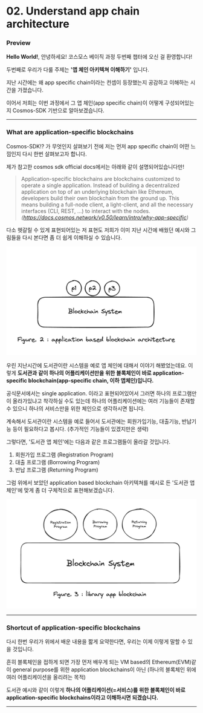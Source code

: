 # 02. Understand app chain architecture

### Preview

**Hello World!**, 안녕하세요! 코스모스 베이직 과정 두번째 챕터에 오신 걸 환영합니다!

두번째로 우리가 다룰 주제는 **'앱 체인 아키텍쳐 이해하기'** 입니다.

지난 시간에는 왜 app specific chain이라는 컨셉이 등장했는지 공감하고 이해하는 시간을 가졌습니다.

이어서 저희는 이번 과정에서 그 앱 체인(app specific chain)이 어떻게 구성되어있는지 Cosmos-SDK 기반으로 알아보겠습니다.

---

### What are application-specific blockchains

Cosmos-SDK!? 가 무엇인지 살펴보기 전에 저는 먼저 app specific chain이 어떤 느낌인지 다시 한번 살펴보고자 합니다.

제가 참고한 cosmos sdk official docs에서는 아래와 같이 설명되어있습니다만!

> Application-specific blockchains are blockchains customized to operate a single application. Instead of building a decentralized application on top of an underlying blockchain like Ethereum, developers build their own blockchain from the ground up. This means building a full-node client, a light-client, and all the necessary interfaces (CLI, REST, ...) to interact with the nodes.
> _(https://docs.cosmos.network/v0.50/learn/intro/why-app-specific)_

다소 헷갈릴 수 있게 표현되어있는 저 표현도 저희가 이미 지난 시간에 배웠던 예시와 그림들을 다시 본다면 좀 더 쉽게 이해하실 수 있습니다.

![01_app_based_blockchain](./assets/01_app_based_blockchain.png)

우린 지난시간에 도서관이란 시스템을 예로 앱 체인에 대해서 이야기 해봤었는데요. 이렇게 **도서관과 같이 하나의 어플리케이션만을 위한 블록체인이 바로 application-specific blockchain(app-specific chain, 이하 앱체인)입니다.**

공식문서에서는 single application. 이라고 표현되어있어서 그러면 하나의 프로그램만이 올라가있냐고 착각하실 수도 있는데 하나의 어플리케이션에는 여러 기능들이 존재할 수 있으니 하나의 서비스만을 위한 체인으로 생각하시면 됩니다.

계속해서 도서관이란 시스템을 예로 들어서 도서관에는 회원가입기능, 대출기능, 반납기능 등이 필요하다고 봅시다. (추가적인 기능들이 있겠지만은 생략)

그렇다면, '도서관 앱 체인'에는 다음과 같은 프로그램들이 올라갈 것입니다.

1. 회원가입 프로그램 (Registration Program)
2. 대출 프로그램 (Borrowing Program)
3. 반납 프로그램 (Returning Program)

그럼 위에서 보았던 application based blockchain 아키텍쳐를 예시로 든 '도서관 앱 체인'에 맞게 좀 더 구체적으로 표현해보겠습니다.

![02_library_app_blockchain](./assets/02_library_app_blockchain.png)

---

### Shortcut of application-specific blockchains

다시 한번 우리가 위에서 배운 내용을 짧게 요약한다면, 우리는 이제 이렇게 말할 수 있을 것입니다.

흔히 블록체인을 접하게 되면 가장 먼저 배우게 되는 VM based의 Ethereum(EVM)같이 general purpose를 위한 application blockchains이 아닌
(하나의 블록체인 위에 여러 어플리케이션을 올리려는 목적)

도서관 예시와 같이 이렇게 **하나의 어플리케이션(=서비스)를 위한 블록체인이 바로 application-specific blockchains이라고 이해하시면 되겠습니다.**

---

<!--
## 2. Why we need to use Cosmos SDK for building a app-chain？

Cosmos SDK is the most advanced framework built today by defining specific block chains of applications. The following are several reasons for considering the use of Cosmos SDK to construct a decentralized application：

The default consensus engine in Cosmos SDK isTendermint Core. Tendermint is the most existing （ and the only ） mature BFT consensus engine. It is widely used in the entire industry and is considered to be the golden standard consensus engine for building a pile certification system.
Cosmos SDK is open source, and its design purpose is to facilitate the construction of block chains from combustible modules. With the development of the open source Cosmos SDK module ecosystem, it will become easier and easier to build a complex de-centralized platform with it.
Cosmos SDK was inspired by function-based security and was inspired by years of struggle with block chain state machines. This makes Cosmos SDK a very safe environment for building block chains.
Most importantly, Cosmos SDK has been used to construct many application-specific block chains that have been put into production. Among them, we can quote Cosmos Hub, IRIS Hub, Binance Chain, Terra or Kava）.moreBased on Cosmos SDK construction.

---

## Benefits of block chains specific to applications

- flexibility

Cosmos SDK based Block chains for specific applications provide developers with maximum flexibility：

In the block chain of Cosmos, the state machine is usually calledABCIThe interface is connected to the bottom consensus engine. This interface can be packed in any programming language, which means that developers can use the programming language they choose to build their status machine.

ABCI also allows developers to exchange consensus engines for their specific application block chains. Today, only Tendermint can be put into production, but other consensus engines are expected to appear in the future.

-> ABCI 가 그래서 생각보다 재밌는 모델인데 이건 나중에 과제로 생각해보기 abci++

In Cosmos SDK, logic can be automatically triggered at the beginning and end of each block. They are also free to choose the encryption library used in the application, rather than the limitation of the content provided by the bottom environment in the case of the virtual machine block chain.

- performance

In order to optimize the performance of the decentralized application, it needs to be constructed as a block chain specific to the application.

- sovereignty

One of the main benefits of a particular application block chain is sovereignty. The decentralized application is an ecosystem that designs many participants: users, developers, third-party services, etc. When developers construct on many virtual machine block chains where decentralized applications coexist, the applied community is different from the community of the bottom block chain, which replaced the former in the governance process. If there is a bug or a new function is needed, the application stakeholders have very little room to upgrade the code. If the community at the bottom block chain refuses to take action, then nothing will happen.

-> tvl이 작은 체인대한, ICS 생겨난 이유도 설명

---

what is cosmos-sdk
![alt text](image-6.png)

이 그림을 반드시 이해야함. 매우 중요..

아! 여기선 굳이 컨센서스 레벨에 대해서는 건들지는 않을 거야. (오히려 공감하고 이해하는데 방해가 된다고 생각하거든)

![alt text](image.png)

```
                ^  +-------------------------------+  ^
                |  |                               |  |   Built with Cosmos SDK
                |  |  State-machine = Application  |  |
                |  |                               |  v
                |  +-------------------------------+
                |  |                               |  ^
Blockchain node |  |           Consensus           |  |
                |  |                               |  |
                |  +-------------------------------+  |   CometBFT
                |  |                               |  |
                |  |           Networking          |  |
                |  |                               |  |
                v  +-------------------------------+  v
```

              +---------------------+
              |                     |
              |     Application     |       -> Cosmos-SDK
              |                     |
              +--------+---+--------+
                       ^   |
                       |   | ABCI
                       |   v
              +--------+---+--------+
              |                     |
              |                     |
              |     Tendermint      |
              |                     |
              |                     |
              +---------------------+

https://youtu.be/1_ottIKPfI4?si=XstKA2YGi2-yYKzF

![alt text](image-7.png)

transaction Lifecycel.. -> 생략하자 ㄱ

sdk structure
![alt text](image-8.png)

## The main components of Cosmos SDK

#### 1. baseapp

-> simapp에서 공부

#### 2. Multistore

-> 대강하고 넘어가고

Multistore

Cosmos SDK provides a multi-store for persistence. Multi-storage allows developers to declare an arbitrary number of KVStores. These KVStores only accept [] bytes as values, so any custom structure needs to be marshalled using a coder before being stored.

Multi-storage abstract is used to divide the state into different blocks, each of which is managed by its own module.

디비파트임.

#### 3. module.. etc

기본적인 모듈이 있다.. 정도하고 5번에서 대체
module

The power of Cosmos SDK lies in its modularity. The Cosmos SDK application is built by aggregating a series of interoperable modules. Each module defines a subset of the state and contains its own message/transaction processor, and Cosmos SDK is responsible for routing each message to its own module.

The following is a simplified view of how each application at a complete node handles the transaction when it receives the transaction in a valid block：

```
                                      +
                                      |
                                      |  Transaction relayed from the full-node's
                                      |  Tendermint engine to the node's application
                                      |  via DeliverTx
                                      |
                                      |
                +---------------------v--------------------------+
                |                 APPLICATION                    |
                |                                                |
                |     Using baseapp's methods: Decode the Tx,    |
                |     extract and route the message(s)           |
                |                                                |
                +---------------------+--------------------------+
                                      |
                                      |
                                      |
                                      +---------------------------+
                                                                  |
                                                                  |
                                                                  |  Message routed to
                                                                  |  the correct module
                                                                  |  to be processed
                                                                  |
                                                                  |
+----------------+  +---------------+  +----------------+  +------v----------+
|                |  |               |  |                |  |                 |
|  AUTH MODULE   |  |  BANK MODULE  |  | STAKING MODULE |  |   GOV MODULE    |
|                |  |               |  |                |  |                 |
|                |  |               |  |                |  | Handles message,|
|                |  |               |  |                |  | Updates state   |
|                |  |               |  |                |  |                 |
+----------------+  +---------------+  +----------------+  +------+----------+
                                                                  |
                                                                  |
                                                                  |
                                                                  |
                                       +--------------------------+
                                       |
                                       | Return result to Tendermint
                                       | (0=Ok, 1=Err)
                                       v
```

Each module can be regarded as a small state machine. The developer needs to define the subset of the state processed by the module, and the self-defined message type （ note to modify the state: the message is ） extracted from the transaction by baseapp. Usually, each module declares its own KVStore in multistore to maintain the state subset it defines. Most developers need to access other third-party modules when constructing their own modules. Given that Cosmos SDK is an open framework, some modules may be malicious, which means that safety principles are needed to reason the interaction between modules. These principles are based on the capabilities of the object. In practice, this means that instead of allowing each module to retain access control lists for other modules, each module achieves a special object called the holder, which can be passed on to other modules to grant a set of pre-defined capabilities.

The module of Cosmos SDK is defined in the x/folder of Cosmos SDK. Some core modules include：

x/auth: Used to manage accounts and signatures.
x/bank: Used to enable tokens and tokens transfer.
x/staking + x/slashing: used to build the Proof-Of-Stake block chain.
In addition to the modules already in x/, anyone can use them in their applications, and Cosmos SDK also allows the establishment of its own self-defined modules.

---

# Cosmos SDK

---

cosmos-sdk

What is Cosmos SDK？

Cosmos SDKIt is an open source framework used to construct a multi-asset public interest certificate （PoS） block chain, such as Cosmos Hub, and authorization certificate （PoA） block chain. Block chains constructed using Cosmos SDK are often referred to as block chains specific to applications.

The goal of Cosmos SDK is to allow developers to easily create custom block chains from scratch. These block chains can be interacted locally with other block chains. Imagine that Cosmos SDK is a framework similar to npm, which can beTendermintBuild a safe block chain application. The SDK-based block chain is constructed by combustible modules, most of which are open source and can be used by any developer. Anyone can create a module for Cosmos SDK. Integrating the modules that have been constructed is as simple as introducing them into the block chain application. More importantly, Cosmos SDK is a function-based system that allows developers to better explain the security of interaction between modules.

ref: https://www.victorlamp.com/article/7387080850

ref:https://docs.cosmos.network/v0.50/learn/intro/why-app-specifichttps://docs.cosmos.network/v0.50/learn/intro/why-app-specific -->
